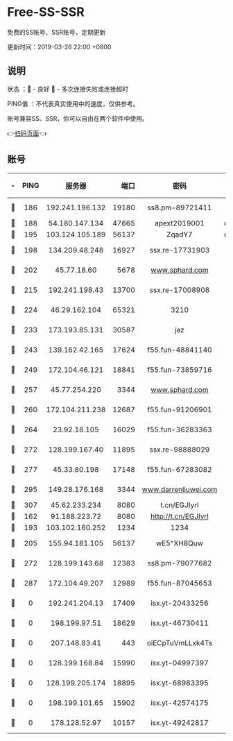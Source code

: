 # Free-SS-SSR

免费的SS账号、SSR账号，定期更新

更新时间：2019-03-26 22:00 +0800

## 说明

状态     ：🙂 - 良好 🙁 - 多次连接失败或连接超时

PING值   ：不代表真实使用中的速度，仅供参考。

账号兼容SS、SSR，你可以自由在两个软件中使用。

👉[扫码页面](https://liesauer.github.io/Free-SS-SSR/)👈

## 账号

|-|PING|服务器|端口|密码|加密方式|区域|
|:----:|:----:|:-----:|-----:|:----:|:----:|:----:|
|🙂|186|192.241.196.132|19180|ss8.pm-89721411|aes-256-cfb|US|
|🙂|188|54.180.147.134|47665|apext2019001|chacha20|KR|
|🙂|195|103.124.105.189|56137|ZqadY7|chacha20|US|
|🙂|198|134.209.48.248|16927|ssx.re-17731903|aes-256-cfb|US|
|🙂|202|45.77.18.60|5678|www.sphard.com|aes-256-cfb|JP|
|🙂|215|192.241.198.43|13700|ssx.re-17008908|aes-256-cfb|US|
|🙂|224|46.29.162.104|65321|3210|aes-256-ctr|RU|
|🙂|233|173.193.85.131|30587|jaz|aes-256-cfb|US|
|🙂|243|139.162.42.165|17624|f55.fun-48841140|aes-256-cfb|SG|
|🙂|249|172.104.46.121|18841|f55.fun-73859716|aes-256-cfb|SG|
|🙂|257|45.77.254.220|3344|www.sphard.com|aes-256-cfb|SG|
|🙂|260|172.104.211.238|12687|f55.fun-91206901|aes-256-cfb|US|
|🙂|264|23.92.18.105|16029|f55.fun-36283363|aes-256-cfb|US|
|🙂|272|128.199.167.40|11895|ssx.re-98888029|aes-256-cfb|SG|
|🙂|277|45.33.80.198|17148|f55.fun-67283082|aes-256-cfb|US|
|🙂|295|149.28.176.168|3344|www.darrenliuwei.com|aes-256-cfb|AU|
|🙂|307|45.62.233.234|8080|t.cn/EGJIyrl|rc4-md5|CA|
|🙂|162|91.188.223.72|8080|http://t.cn/EGJIyrl|rc4-md5|RU|
|🙂|193|103.102.160.252|1234|1234|rc4-md5|JP|
|🙂|205|155.94.181.105|56137|wE5^XH8Quw|aes-256-cfb|US|
|🙂|272|128.199.143.68|12383|ss8.pm-79077682|aes-256-cfb|SG|
|🙂|287|172.104.49.207|12989|f55.fun-87045653|aes-256-cfb|SG|
|🙁|0|192.241.204.13|17409|isx.yt-20433256|aes-256-cfb|US|
|🙁|0|198.199.97.51|18629|isx.yt-46730411|aes-256-cfb|US|
|🙁|0|207.148.83.41|443|oiECpTuVmLLxk4Ts|aes-256-cfb|AU|
|🙁|0|128.199.168.84|15990|isx.yt-04997397|aes-256-cfb|SG|
|🙁|0|128.199.205.174|18895|isx.yt-68983395|aes-256-cfb|SG|
|🙁|0|198.199.101.65|15902|isx.yt-42574175|aes-256-cfb|US|
|🙁|0|178.128.52.97|10157|isx.yt-49242817|aes-256-cfb|SG|
